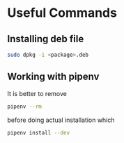 # Useful Commands

## Installing deb file

```bash
sudo dpkg -i <package>.deb
```

## Working with pipenv

It is better to remove

```bash
pipenv --rm
```
before doing actual installation which 

```bash
pipenv install --dev
```


